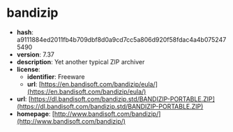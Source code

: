 # bandizip

- **hash**: a9111884ed2011fb4b709dbf8d0a9cd7cc5a806d920f58fdac4a4b0752475490
- **version**: 7.37
- **description**: Yet another typical ZIP archiver
- **license**:
  - **identifier**: Freeware
  - **url**: [https://en.bandisoft.com/bandizip/eula/](https://en.bandisoft.com/bandizip/eula/)
- **url**: [https://dl.bandisoft.com/bandizip.std/BANDIZIP-PORTABLE.ZIP](https://dl.bandisoft.com/bandizip.std/BANDIZIP-PORTABLE.ZIP)
- **homepage**: [http://www.bandisoft.com/bandizip/](http://www.bandisoft.com/bandizip/)

